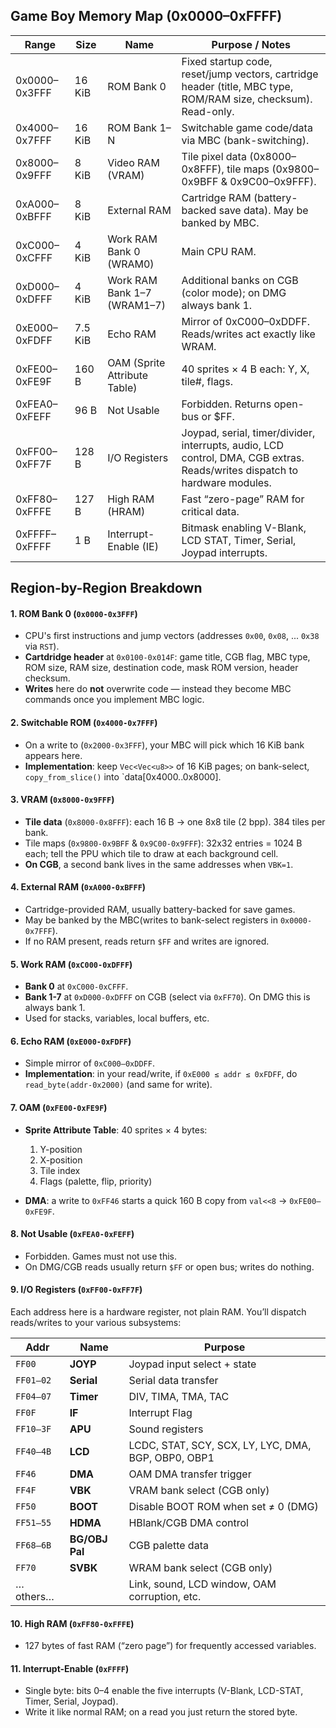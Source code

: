 
## Game Boy Memory Map (0x0000–0xFFFF)


|Range           |	Size     |               Name            |	Purpose / Notes                                     |
|----------------|-----------|-------------------------------|------------------------------------------------------|
|0x0000–0x3FFF	 |   16 KiB	 |   ROM Bank 0	                 |  Fixed startup code, reset/jump vectors, cartridge header (title, MBC type, ROM/RAM size, checksum). Read-only.                                                        |
|0x4000–0x7FFF	 |   16 KiB	 |   ROM Bank 1–N                |	Switchable game code/data via MBC (bank-switching). |
|0x8000–0x9FFF	 |   8 KiB	 |   Video RAM (VRAM)            |	Tile pixel data (0x8000–0x8FFF), tile maps (0x9800–0x9BFF & 0x9C00–0x9FFF).                    |
|0xA000–0xBFFF	 |   8 KiB	 |   External RAM	             |  Cartridge RAM (battery-backed save data). May be banked by MBC.                               |
|0xC000–0xCFFF	 |   4 KiB	 |   Work RAM Bank 0 (WRAM0)     |	Main CPU RAM.                                       |
|0xD000–0xDFFF	 |   4 KiB	 |   Work RAM Bank 1–7 (WRAM1–7) |	Additional banks on CGB (color mode); on DMG always bank 1.                                      |
|0xE000–0xFDFF	 |   7.5 KiB |	Echo RAM                     |	Mirror of 0xC000–0xDDFF. Reads/writes act exactly like WRAM.                                  |
|0xFE00–0xFE9F	 |   160 B	 |   OAM (Sprite Attribute Table)|	40 sprites × 4 B each: Y, X, tile#, flags.          |
|0xFEA0–0xFEFF	 |   96 B	 |   Not Usable                  |	Forbidden. Returns open-bus or $FF.                 |
|0xFF00–0xFF7F	 |   128 B	 |   I/O Registers               |	Joypad, serial, timer/divider, interrupts, audio, LCD control, DMA, CGB extras. Reads/writes dispatch to hardware modules.          |
|0xFF80–0xFFFE	 |   127 B	 |   High RAM (HRAM)             |	Fast “zero-page” RAM for critical data.             |
|0xFFFF–0xFFFF	 |   1 B	 |   Interrupt-Enable (IE)       |	Bitmask enabling V-Blank, LCD STAT, Timer, Serial, Joypad interrupts.                          |

## Region-by-Region Breakdown

#### 1. ROM Bank 0 (`0x0000-0x3FFF`)
- CPU's first instructions and jump vectors (addresses `0x00`, `0x08`, ... `0x38` via `RST`).
- **Cartdridge header** at `0x0100-0x014F`: game title, CGB flag, MBC type, ROM size, RAM size, destination code, mask ROM version, header checksum.
- **Writes** here do **not** overwrite code — instead they become MBC commands once you implement MBC logic.

#### 2. Switchable ROM (`0x4000-0x7FFF`)
- On a write to (`0x2000-0x3FFF`), your MBC will pick which 16 KiB bank appears here.
- **Implementation**: keep `Vec<Vec<u8>>` of 16 KiB pages; on bank-select, `copy_from_slice()` into `data[0x4000..0x8000].

#### 3. VRAM (`0x8000-0x9FFF`)
- **Tile data** (`0x8000-0x8FFF`): each 16 B -> one 8x8 tile (2 bpp). 384 tiles per bank.
- Tile maps (`0x9800-0x9BFF` & `0x9C00-0x9FFF`): 32x32 entries = 1024 B each; tell the PPU which tile to draw at each background cell.
- **On CGB**, a second bank lives in the same addresses when `VBK=1`.

#### 4. External RAM (`0xA000-0xBFFF`)
- Cartridge-provided RAM, usually battery-backed for save games.
- May be banked by the MBC(writes to bank-select registers in `0x0000-0x7FFF`).
- If no RAM present, reads return `$FF` and writes are ignored.

#### 5. Work RAM (`0xC000-0xDFFF`)
- **Bank 0** at `0xC000-0xCFFF`.
- **Bank 1-7** at `0xD000-0xDFFF` on CGB (select via `0xFF70`). On DMG this is always bank 1.
- Used for stacks, variables, local buffers, etc.

#### 6. Echo RAM (`0xE000-0xFDFF`)
- Simple mirror of `0xC000–0xDDFF`.
- **Implementation**: in your read/write, if `0xE000 ≤ addr ≤ 0xFDFF`, do `read_byte(addr-0x2000)` (and same for write).

#### 7. OAM (`0xFE00-0xFE9F`)
- **Sprite Attribute Table**: 40 sprites × 4 bytes:
    1. Y-position
    2. X-position
    3. Tile index
    4. Flags (palette, flip, priority)

- **DMA**: a write to `0xFF46` starts a quick 160 B copy from `val<<8` → `0xFE00–0xFE9F`.

#### 8. Not Usable (`0xFEA0-0xFEFF`)
- Forbidden. Games must not use this.
- On DMG/CGB reads usually return `$FF` or open bus; writes do nothing.

#### 9. I/O Registers (`0xFF00-0xFF7F`)
Each address here is a hardware register, not plain RAM. You’ll dispatch reads/writes to your various subsystems:

| Addr      | Name           | Purpose                                             |
| --------- | -------------- | --------------------------------------------------- |
| `FF00`    | **JOYP**       | Joypad input select + state                         |
| `FF01–02` | **Serial**     | Serial data transfer                                |
| `FF04–07` | **Timer**      | DIV, TIMA, TMA, TAC                                 |
| `FF0F`    | **IF**         | Interrupt Flag                                      |
| `FF10–3F` | **APU**        | Sound registers                                     |
| `FF40–4B` | **LCD**        | LCDC, STAT, SCY, SCX, LY, LYC, DMA, BGP, OBP0, OBP1 |
| `FF46`    | **DMA**        | OAM DMA transfer trigger                            |
| `FF4F`    | **VBK**        | VRAM bank select (CGB only)                         |
| `FF50`    | **BOOT**       | Disable BOOT ROM when set ≠ 0 (DMG)                 |
| `FF51–55` | **HDMA**       | HBlank/CGB DMA control                              |
| `FF68–6B` | **BG/OBJ Pal** | CGB palette data                                    |
| `FF70`    | **SVBK**       | WRAM bank select (CGB only)                         |
| …others…  |                | Link, sound, LCD window, OAM corruption, etc.       |


#### 10. High RAM (`0xFF80-0xFFFE`)
- 127 bytes of fast RAM (“zero page”) for frequently accessed variables.

#### 11. Interrupt-Enable (`0xFFFF`)
- Single byte: bits 0–4 enable the five interrupts (V-Blank, LCD-STAT, Timer, Serial, Joypad).
- Write it like normal RAM; on a read you just return the stored byte.